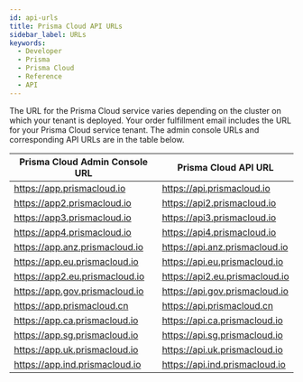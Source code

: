 ```yaml
---
id: api-urls
title: Prisma Cloud API URLs
sidebar_label: URLs
keywords:
  - Developer
  - Prisma
  - Prisma Cloud
  - Reference
  - API
---
```

  
The URL for the Prisma Cloud service varies depending on the cluster on which your tenant is deployed. Your order fulfillment email includes the URL for your Prisma Cloud service tenant. The admin console URLs and corresponding API URLs are in the table below.

| Prisma Cloud Admin Console URL |  Prisma Cloud API URL |
| ------------- | ----------- |
| <https://app.prismacloud.io>   | <https://api.prismacloud.io> |
| <https://app2.prismacloud.io>   | <https://api2.prismacloud.io> |
| <https://app3.prismacloud.io>   | <https://api3.prismacloud.io> |
| <https://app4.prismacloud.io>   | <https://api4.prismacloud.io> |
| <https://app.anz.prismacloud.io>   | <https://api.anz.prismacloud.io> |
| <https://app.eu.prismacloud.io>   | <https://api.eu.prismacloud.io> |
| <https://app2.eu.prismacloud.io>   | <https://api2.eu.prismacloud.io> |
| <https://app.gov.prismacloud.io>   | <https://api.gov.prismacloud.io> |
| <https://app.prismacloud.cn>   | <https://api.prismacloud.cn> |
| <https://app.ca.prismacloud.io>   | <https://api.ca.prismacloud.io> |
| <https://app.sg.prismacloud.io>   | <https://api.sg.prismacloud.io> |
| <https://app.uk.prismacloud.io>   | <https://api.uk.prismacloud.io> |
| <https://app.ind.prismacloud.io>   | <https://api.ind.prismacloud.io> |
